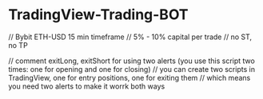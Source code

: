 # TradingView-Trading-BOT

// Bybit ETH-USD 15 min timeframe
// 5% - 10% capital per trade
// no ST, no TP

// comment exitLong, exitShort for using two alerts (you use this script two times: one for opening and one for closing)
// you can create two scripts in TradingView, one for entry positions, one for exiting them
// which means you need two alerts to make it worrk both ways

